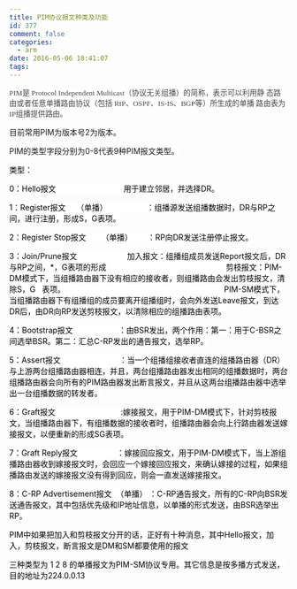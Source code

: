 ```yaml
---
title: PIM协议报文种类及功能
id: 377
comment: false
categories:
  - arm
date: 2016-05-06 18:41:07
tags:
---
```


<span style="color:#444444; font-family:微软雅黑; font-size:10pt"><span style="background-color:white">PIM是 Protocol Independent Multicast（协议无关组播）的简称，表示可以利用静</span>
<span style="background-color:white">态路由或者任意单播路由协议（包括 RIP、OSPF、IS-IS、BGP等）所生成的单播</span>
<span style="background-color:white">路由表为 IP组播提供路由。</span>
<!-- more -->

<span style="background-color:white">目前常用PIM为版本号2为版本。</span>

<span style="background-color:white">PIM的类型字段分别为0-8代表9种PIM报文类型。</span>

<span style="color:black"><span style="background-color:white">类型：</span><span style="color:#444444">

<span style="color:black"><span style="background-color:white">0：Hello报文                               用于建立邻居，并选择DR。</span><span style="color:#444444">

<span style="color:black"><span style="background-color:white">1：Register报文     （单播）                  ：组播源发送组播数据时，DR与RP之间，进行注册，形成S，G表项。</span><span style="color:#444444">

<span style="color:black"><span style="background-color:white">2：Register Stop报文       （单播）       ：RP向DR发送注册停止报文。</span><span style="color:#444444">

<span style="color:black"><span style="background-color:white">3：Join/Prune报文                       加入报文：组播组成员发送Report报文后，DR与RP之间，*，G表项的形成</span><span style="color:#444444">
<span style="color:black"><span style="background-color:white">                                                      剪枝报文：PIM-DM模式下，当组播路由器下没有相应的接收者，则组播路由会发出剪枝报文，清除S，G   表项。</span><span style="color:#444444">
<span style="color:black"><span style="background-color:white">                                                                        PIM-SM模式下，当组播路由器下有组播组的成员要离开组播组时，会向外发送Leave报文，到达DR后，由DR向RP发送剪枝报文，以清除相应的组播路由表项。</span><span style="color:#444444">

<span style="color:black"><span style="background-color:white">4：Bootstrap报文                     ：由BSR发出，两个作用：第一：用于C-BSR之间选举BSR。第二：汇总C-RP发出的通告报文，选举RP。</span><span style="color:#444444">

<span style="color:black"><span style="background-color:white">5：Assert报文                           ：当一个组播组接收者直连的组播路由器（DR）与上游两台组播路由器相连，并且，两台组播路由器发出相同的组播数据时，两台组播路由器会向所有的PIM路由器发出断言报文，并且从这两台组播路由器中选举出一台组播数据的转发者。</span><span style="color:#444444">

<span style="color:black"><span style="background-color:white">6：Graft报文                              :嫁接报文，用于PIM-DM模式下，针对剪枝报文，当组播路由器下，有组播数据的接收者时，组播路由器会向上行路由器发送嫁接报文，以便重新的形成SG表项。</span><span style="color:#444444">

<span style="color:black"><span style="background-color:white">7：Graft Reply报文                  ：嫁接回应报文，用于PIM-DM模式下，当上游组播路由器收到嫁接报文时，会回应一个嫁接回应报文，来确认嫁接的过程，如果组播路由发送的嫁接报文没有得到回应，则会一直发送嫁接报文。</span><span style="color:#444444">

<span style="color:black"><span style="background-color:white">8：C-RP Advertisement报文  （单播） ：C-RP通告报文，所有的C-RP向BSR发送通告报文，其中包括优先级和IP地址信息，以单播的形式发送，由BSR选举出RP。</span><span style="color:#444444">

<span style="color:black"><span style="background-color:white">PIM中如果把加入和剪枝报文分开的话，正好有十种消息，其中Hello报文，加入，剪枝报文，断言报文是DM和SM都要使用的报文</span><span style="color:#444444">

<span style="color:black; background-color:white">三种类型为 1 2 8 的单播报文为PIM-SM协议专用。其它信息是按多播方式发送，目的地址为224.0.0.13</span></span></span></span></span></span></span></span></span></span></span></span></span></span></span></span></span></span></span></span></span></span></span></span></span></span></span></span>
